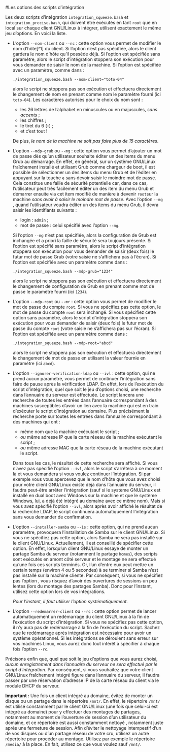 #Les options des scripts d’intégration

Les deux scripts d’intégration `integration_squeeze.bash` et `integration_precise.bash`, qui doivent être exécutés en tant `root`
que en local sur chaque client GNU/Linux à intégrer, utilisent exactement le même jeu d’options. En voici la liste.

* L’option `--nom-client` ou `--nc` : cette option vous permet de modifier le nom d’hôte[^1] du client. Si l’option n’est pas spécifiée, alors le client gardera le nom d’hôte qu’il possède déjà. Si l’option est spécifiée sans paramètre, alors le script d’intégration stoppera son exécution pour vous demander de saisir le nom de la machine. Si l’option est spécifiée avec un paramètre, comme dans :


    `./integration_squeeze.bash --nom-client="toto-04"`

    alors le script ne stoppera pas son exécution et effectuera directement le changement de nom en prenant comme nom le paramètre fourni (ici `toto-04`). Les caractères autorisés pour le choix du nom sont :

    * les 26 lettres de l’alphabet en minuscules ou en majuscules, *sans accents* ;
    * les chiffres ;
    * le tiret du 6 (-) ;
    * et c’est tout !

    De plus, *le nom de la machine ne soit pas faire plus de 15 caractères*.

*   L’option `--mdp-grub` ou `--mg` : cette option vous permet d’ajouter un mot de passe dès qu’un utilisateur souhaite éditer un des items du menu Grub au démarrage. En effet, en général, sur un système GNU/Linux fraîchement installé et utilisant Grub comme chargeur de boot, il est possible de sélectionner un des items du menu Grub et de l’éditer en appuyant sur la touche `e` sans devoir saisir le moindre mot de passe. Cela constitue une faille de sécurité potentielle car, dans ce cas, l’utilisateur peut très facilement éditer un des item du menu Grub et démarrer ensuite via cet item modifié de manière à devenir `root`sur la machine *sans avoir à saisir le moindre mot de passe*. Avec l’option `--mg` , quand l’utilisateur voudra éditer un des items du menu Grub, il devra saisir les identifiants suivants :

    * login : `admin` ;
    * mot de passe : celui spécifié avec l’option `--mg`.

    Si l’option `--mg` n’est pas spécifiée, alors la configuration de Grub est inchangée et a priori la faille de sécurité sera toujours présente. Si l’option est spécifié sans paramètre, alors le script d’intégration stoppera son exécution pour vous demander de saisir (deux fois) le futur mot de passe Grub (votre saisie ne s’affichera pas à l’écran). Si l’option est spécifiée avec un paramètre comme dans :

    `./integration_squeeze.bash --mdp-grub="1234"`

    alors le script ne stoppera pas son exécution et effectuera directement le changement de configuration de Grub en prenant comme mot de passe le paramètre fourni (ici `1234`).

* L’option `--mdp-root` ou `--mr` : cette option vous permet de modifier le mot de passe du compte `root`. Si vous ne spécifiez pas cette option, le mot de passe du compte `root` sera inchangé. Si vous spécifiez cette option sans paramètre, alors le script d’intégration stoppera son exécution pour vous demander de saisir (deux fois) le futur mot de passe du compte `root` (votre saisie ne s’affichera pas sur l’écran). Si l’option est spécifiée avec un paramètre comme dans :

    `./integration_squeeze.bash --mdp-root="abcd"`

    alors le script ne stoppera pas son exécution et effectuera directement le changement de mot de passe en utilisant la valeur fournie en paramètre (ici `abcd`).

* L’option `--ignorer-verification-ldap` ou `--ivl` : cette option, qui ne prend aucun paramètre, vous permet de continuer l’intégration sans faire de pause après la vérification LDAP. En effet, lors de l’exécution du script d’intégration, quel que soit le jeu d’options choisi, une recherche dans l’annuaire du serveur est effectuée. Le script lancera une recherche de toutes les entrées dans l’annuaire correspondant à des machines susceptibles d’avoir un lien avec la machine qui est en train d’exécuter le script d’intégration au domaine. Plus précisément la recherche porte sur toutes les entrées dans l’annuaire correspondant à des machines qui ont :

    * même nom que la machine exécutant le script ;
    * *ou* même adresse IP que la carte réseau de la machine exécutant le script ;
    * *ou* même adresse MAC que la carte réseau de la machine exécutant le script.

    Dans tous les cas, le résultat de cette recherche sera affiché. Si vous n’avez pas spécifié l’option `--ivl`, alors le script s’arrêtera à ce moment là et vous demandera si vous voulez continuer l’intégration. Si par exemple vous vous apercevez que le nom d’hôte que vous avez choisi pour votre client GNU/Linux existe déjà dans l’annuaire du serveur, il faudra peut-être arrêter l’intégration (sauf si le système GNU/Linux est installé en dual boot avec Windows sur la machine et que le système Windows, lui, a déjà été intégré au domaine avec ce même nom). Mais si vous avez spécifié l’option `--ivl`, alors après avoir affiché le résultat de la recherche LDAP, le script continuera automatiquement l’intégration sans vous demander de confirmation.

* L’option `--installer-samba` ou `--is` : cette option, qui ne prend aucun paramètre, provoquera l’installation de Samba sur le client GNU/Linux. Si vous ne spécifiez pas cette option, alors Samba ne sera pas installé sur le client GNU/Linux. Actuellement, il est conseillé de spécifier cette option. En effet, lorsqu’un client GNU/Linux essaye de monter un partage Samba du serveur (notamment le partage `homes`), des scripts sont exécutés en amont côté serveur et le montage ne sera effectué qu’une fois ces scripts terminés. Or, l’un d’entre eux peut mettre un certain temps (environ 4 ou 5 secondes) à se terminer si Samba n’est pas installé sur la machine cliente. Par conséquent, si vous ne spécifiez pas l’option , vous risquez d’avoir des ouvertures de sessions un peu lentes (lors du montage des partages Samba). Donc pour l’instant, utilisez cette option lors de vos intégrations.

    *Pour l’instant, il faut utiliser l’option systématiquement.*

* L’option `--redemarrer-client` ou `--rc` : cette option permet de lancer automatiquement un redémarrage du client GNU/Linux à la fin de l’exécution du script d’intégration. Si vous ne spécifiez pas cette option, il n’y aura pas de redémarrage à la fin de l’exécution du script. Sachez que le redémarrage après intégration est nécessaire pour avoir un système opérationnel. Si les intégrations se déroulent sans erreur sur vos machines Linux, vous aurez donc tout intérêt à spécifier à chaque fois l’option `--rc`.

Précisons enfin que, quel que soit le jeu d’options que vous aurez choisi, *aucun enregistrement dans l’annuaire du serveur ne sera effectué par le script d’intégration*. Par conséquent, si vous souhaitez que votre client GNU/Linux fraîchement intégré figure dans l’annuaire du serveur, il faudra passer par une réservation d’adresse IP de la carte réseau du client via le module DHCP du serveur.

**Important :** Une fois un client intégré au domaine, évitez de monter un disque ou un partage dans le répertoire `/mnt/`. En effet, le répertoire `/mnt/` est utilisé constamment par le client GNU/Linux (une fois que celui-ci est intégré au domaine) pour y effectuer des montages de partages, notamment au moment de l’ouverture de session d’un utilisateur du domaine, et ce répertoire est aussi constamment nettoyé , notamment juste après une fermeture de session. Afin d’éviter le nettoyage intempestif d’un de vos disques ou d’un partage réseau de votre cru, utilisez un autre répertoire pour procéder au montage. Utilisez par exemple le répertoire `/media/` à la place. En fait, utilisez ce que vous voulez sauf `/mnt/`.
